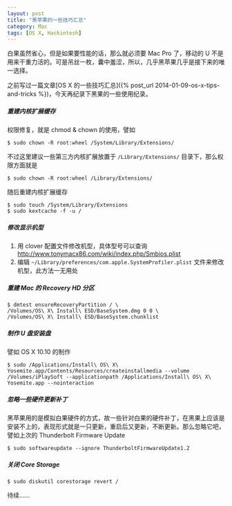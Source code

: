 ```yaml
---
layout: post
title: "黑苹果的一些技巧汇总"
category: Mac
tags: [OS X, Hackintosh]
---
```


白果虽然省心，但是如果要性能的话，那么就必须要 Mac Pro 了，移动的 U 不是用来干重力活的。可是吊丝一枚，囊中羞涩，所以，几乎黑苹果几乎是接下来的唯一选择。

之前写过一篇文章[OS X 的一些技巧汇总]({% post_url 2014-01-09-os-x-tips-and-tricks %})，今天再纪录下黑果的一些使用纪录。

##### 重建内核扩展缓存

权限修复，就是 chmod & chown 的使用，譬如

    $ sudo chown -R root:wheel /System/Library/Extensions/

不过这里建议一些第三方内核扩展放置于 `/Library/Extensions/` 目录下，那么权限方面就是

    $ sudo chown -R root:wheel /Library/Extensions/

随后重建内核扩展缓存

    $ sudo touch /System/Library/Extensions
    $ sudo kextcache -f -u /

<!-- more -->
##### 修改显示机型

1. 用 clover 配置文件修改机型，具体型号可以查询 <http://www.tonymacx86.com/wiki/index.php/Smbios.plist>
2. 编辑 `~/Library/preferences/com.apple.SystemProfiler.plist` 文件来修改机型，此方法一无用处

##### 重建 Mac 的 Recovery HD 分区

    $ dmtest ensureRecoveryPartition / \
    /Volumes/OS\ X\ Install\ ESD/BaseSystem.dmg 0 0 \
    /Volumes/OS\ X\ Install\ ESD/BaseSystem.chunklist

##### 制作 U 盘安装盘

譬如 OS X 10.10 的制作

    $ sudo /Applications/Install\ OS\ X\ Yosemite.app/Contents/Resources/createinstallmedia --volume /Volumes/iPlaySoft --applicationpath /Applications/Install\ OS\ X\ Yosemite.app --nointeraction

##### 忽略一些硬件更新补丁

黑苹果用的是模拟白果硬件的方式，故一些针对白果的硬件补丁，在黑果上应该是安装不上的，表现形式就是一只更新，重启后又更新，不断更新。那么忽略它吧，譬如上次的 Thunderbolt Firmware Update

    $ sudo softwareupdate --ignore ThunderboltFirmwareUpdate1.2

##### 关闭 Core Storage

    $ sudo diskutil corestorage revert /

待续……

